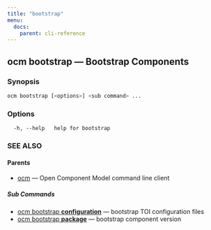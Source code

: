 ```yaml
---
title: "bootstrap"
menu:
  docs:
    parent: cli-reference
---
```

## ocm bootstrap &mdash; Bootstrap Components

### Synopsis

```bash
ocm bootstrap [<options>] <sub command> ...
```

### Options

```text
  -h, --help   help for bootstrap
```

### SEE ALSO

#### Parents

* [ocm](ocm.md)	 &mdash; Open Component Model command line client


##### Sub Commands

* [ocm bootstrap <b>configuration</b>](ocm_bootstrap_configuration.md)	 &mdash; bootstrap TOI configuration files
* [ocm bootstrap <b>package</b>](ocm_bootstrap_package.md)	 &mdash; bootstrap component version

